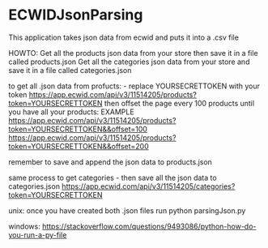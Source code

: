 # ECWIDJsonParsing
This application takes json data from ecwid and puts it into a .csv file

HOWTO:
Get all the products json data from your store then save it in a file called products.json
Get all the categories json data from your store and save it in a file called categories.json

to get all .json data from profucts: - replace YOURSECRETTOKEN with your token
https://app.ecwid.com/api/v3/11514205/products?token=YOURSECRETTOKEN
then offset the page every 100 products until you have all your products: EXAMPLE
https://app.ecwid.com/api/v3/11514205/products?token=YOURSECRETTOKEN&&offset=100
https://app.ecwid.com/api/v3/11514205/products?token=YOURSECRETTOKEN&&offset=200

remember to save and append the json data to products.json

same process to get categories - then save all the json data to categories.json
https://app.ecwid.com/api/v3/11514205/categories?token=YOURSECRETTOKEN 

unix:
once you have created both .json files run python parsingJson.py

windows:
https://stackoverflow.com/questions/9493086/python-how-do-you-run-a-py-file
